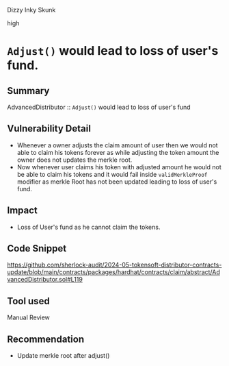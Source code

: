 Dizzy Inky Skunk

high

# `Adjust()` would lead to loss of user's fund.

## Summary
AdvancedDistributor :: `Adjust()` would lead to loss of user's fund
## Vulnerability Detail
- Whenever a owner adjusts the claim amount of user then we would not able to claim his tokens forever as while adjusting the token amount the owner does not updates the merkle root.
- Now whenever user claims his token with adjusted amount  he would not be able to claim his tokens and it would fail inside `validMerkleProof` modifier as merkle Root has not been updated leading to loss of user's fund.
## Impact
- Loss of User's fund as he cannot claim the tokens.
## Code Snippet
https://github.com/sherlock-audit/2024-05-tokensoft-distributor-contracts-update/blob/main/contracts/packages/hardhat/contracts/claim/abstract/AdvancedDistributor.sol#L119

## Tool used

Manual Review

## Recommendation
- Update merkle root after adjust()